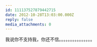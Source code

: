 ```yaml
---
id: 111137527879442715
date: 2012-10-28T13:03:00.000Z
reply: false
media_attachments: 0
---
```


我说你不支持我，你还不信。。。。。。。。。。。。。。。 ​​​​

